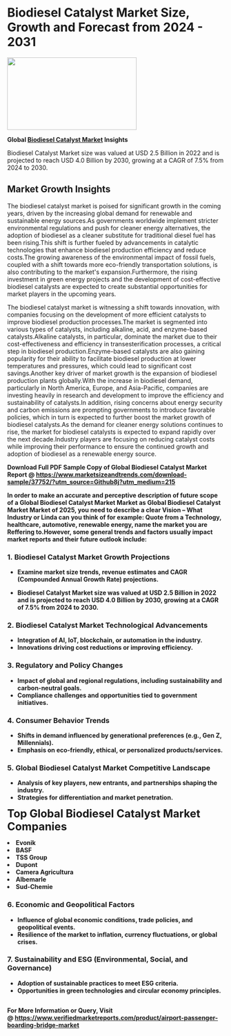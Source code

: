 <H1>Biodiesel Catalyst Market Size, Growth and Forecast from 2024 - 2031</H1><img class="aligncenter size-medium wp-image-584254" src="https://thirdeyenews.in/wp-content/uploads/2024/09/Global-Market-Research-300x168.jpeg" alt="" width="300" height="168" /><p><strong>Global&nbsp;<a href="https://www.marketsizeandtrends.com/download-sample/37752/?utm_source=Github8j?utm_medium=215">Biodiesel Catalyst Market</a> Insights</strong></p><p>Biodiesel Catalyst Market size was valued at USD 2.5 Billion in 2022 and is projected to reach USD 4.0 Billion by 2030, growing at a CAGR of 7.5% from 2024 to 2030.</p><p><h2>Market Growth Insights</h2> <p>The biodiesel catalyst market is poised for significant growth in the coming years, driven by the increasing global demand for renewable and sustainable energy sources.As governments worldwide implement stricter environmental regulations and push for cleaner energy alternatives, the adoption of biodiesel as a cleaner substitute for traditional diesel fuel has been rising.This shift is further fueled by advancements in catalytic technologies that enhance biodiesel production efficiency and reduce costs.The growing awareness of the environmental impact of fossil fuels, coupled with a shift towards more eco-friendly transportation solutions, is also contributing to the market's expansion.Furthermore, the rising investment in green energy projects and the development of cost-effective biodiesel catalysts are expected to create substantial opportunities for market players in the upcoming years.<strong></strong></p> <p>The biodiesel catalyst market is witnessing a shift towards innovation, with companies focusing on the development of more efficient catalysts to improve biodiesel production processes.The market is segmented into various types of catalysts, including alkaline, acid, and enzyme-based catalysts.Alkaline catalysts, in particular, dominate the market due to their cost-effectiveness and efficiency in transesterification processes, a critical step in biodiesel production.Enzyme-based catalysts are also gaining popularity for their ability to facilitate biodiesel production at lower temperatures and pressures, which could lead to significant cost savings.Another key driver of market growth is the expansion of biodiesel production plants globally.With the increase in biodiesel demand, particularly in North America, Europe, and Asia-Pacific, companies are investing heavily in research and development to improve the efficiency and sustainability of catalysts.In addition, rising concerns about energy security and carbon emissions are prompting governments to introduce favorable policies, which in turn is expected to further boost the market growth of biodiesel catalysts.As the demand for cleaner energy solutions continues to rise, the market for biodiesel catalysts is expected to expand rapidly over the next decade.Industry players are focusing on reducing catalyst costs while improving their performance to ensure the continued growth and adoption of biodiesel as a renewable energy source.<strong></p><p><span class=""><strong>Download Full PDF Sample Copy of Global Biodiesel Catalyst Market Report</strong> @ <a href="https://www.marketsizeandtrends.com/download-sample/37752/?utm_source=Github8j?utm_medium=215" target="_blank">https://www.marketsizeandtrends.com/download-sample/37752/?utm_source=Github8j?utm_medium=215</a></span></p><p>In order to make an accurate and perceptive description of future scope of a Global&nbsp;Biodiesel Catalyst Market Market as Global&nbsp;Biodiesel Catalyst Market Market of 2025, you need to describe a clear Vision &ndash; What Industry or Linda can you think of for example: Quote from a Technology, healthcare, automotive, renewable energy, name the market you are Reffering to.However, some general trends and factors usually impact market reports and their future outlook include:</p><h3>1.&nbsp;<strong>Biodiesel Catalyst Market Growth Projections</strong></h3><ul><li>Examine market size trends, revenue estimates and CAGR (Compounded Annual Growth Rate) projections.</li><li><p>Biodiesel Catalyst Market size was valued at USD 2.5 Billion in 2022 and is projected to reach USD 4.0 Billion by 2030, growing at a CAGR of 7.5% from 2024 to 2030.</p></li></ul><h3>2.&nbsp;<strong>Biodiesel Catalyst Market Technological Advancements</strong></h3><ul><li>Integration of AI, IoT, blockchain, or automation in the industry.</li><li>Innovations driving cost reductions or improving efficiency.</li></ul><h3>3.&nbsp;<strong>Regulatory and Policy Changes</strong></h3><ul><li>Impact of global and regional regulations, including sustainability and carbon-neutral goals.</li><li>Compliance challenges and opportunities tied to government initiatives.</li></ul><h3>4.&nbsp;<strong>Consumer Behavior Trends</strong></h3><ul><li>Shifts in demand influenced by generational preferences (e.g., Gen Z, Millennials).</li><li>Emphasis on eco-friendly, ethical, or personalized products/services.</li></ul><h3>5.&nbsp;<strong>Global Biodiesel Catalyst Market Competitive Landscape</strong></h3><ul><li>Analysis of key players, new entrants, and partnerships shaping the industry.</li><li>Strategies for differentiation and market penetration.</li></ul><p data-pm-slice="1 1 []"><span style="color: inherit; font-family: inherit; font-size: 25px;">Top Global Biodiesel Catalyst Market Companies</span></p><div class="" data-test-id=""><p><li>Evonik</li><li> BASF</li><li> TSS Group</li><li> Dupont</li><li> Camera Agricultura</li><li> Albemarle</li><li> Sud-Chemie</li></p></div><h3>6.&nbsp;<strong>Economic and Geopolitical Factors</strong></h3><ul><li>Influence of global economic conditions, trade policies, and geopolitical events.</li><li>Resilience of the market to inflation, currency fluctuations, or global crises.</li></ul><h3>7.&nbsp;<strong>Sustainability and ESG (Environmental, Social, and Governance)</strong></h3><ul><li>Adoption of sustainable practices to meet ESG criteria.</li><li>Opportunities in green technologies and circular economy principles.</li></ul><h2><strong style="font-size: 14px;">For More Information or Query, Visit @&nbsp;</strong><a style="background-color: #ffffff; font-size: 14px;" href="https://www.marketsizeandtrends.com/report/biodiesel-catalyst-market/" target="_blank">https://www.verifiedmarketreports.com/product/airport-passenger-boarding-bridge-market</a></h2>
